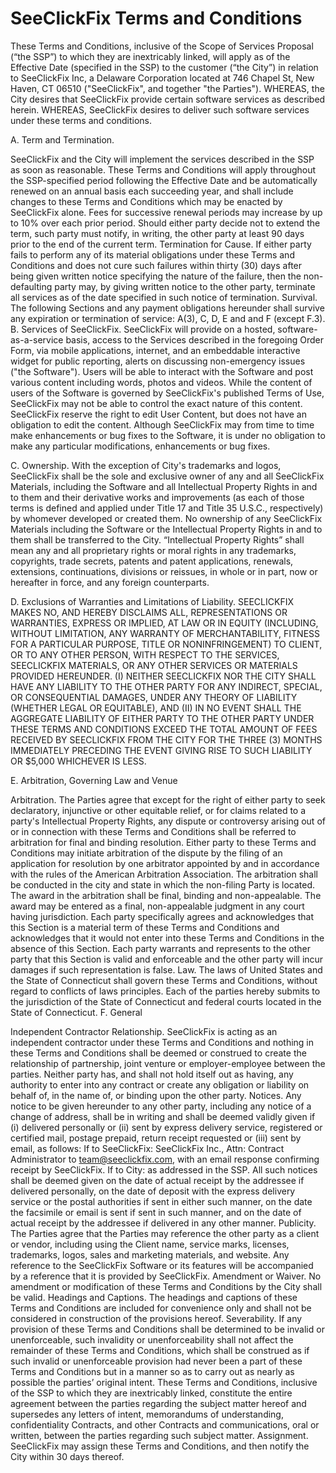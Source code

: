 # SeeClickFix Terms and Conditions

These Terms and Conditions, inclusive of the Scope of Services Proposal
(“the SSP”) to which they are inextricably linked, will apply as of the
Effective Date (specified in the SSP) to the customer (“the City”) in
relation to SeeClickFix Inc, a Delaware Corporation located at 746
Chapel St, New Haven, CT 06510 ("SeeClickFix", and together "the
Parties"). WHEREAS, the City desires that SeeClickFix provide certain
software services as described herein. WHEREAS, SeeClickFix desires to
deliver such software services under these terms and conditions.

A. Term and Termination.

SeeClickFix and the City will implement the services described in the
SSP as soon as reasonable.  These Terms and Conditions will apply
throughout the SSP-specified period following the Effective Date and be
automatically renewed on an annual basis each succeeding year, and shall
include changes to these Terms and Conditions which may be enacted by
SeeClickFix alone. Fees for successive renewal periods may increase by
up to 10% over each prior period. Should either party decide not to
extend the term, such party must notify, in writing, the other party at
least 90 days prior to the end of the current term.
Termination for Cause.  If either party fails to perform any of its
material obligations under these Terms and Conditions and does not cure
such failures within thirty (30) days after being given written notice
specifying the nature of the failure, then the non-defaulting party may,
by giving written notice to the other party, terminate all services as
of the date specified in such notice of termination.
Survival.  The following Sections and any payment obligations hereunder
shall survive any expiration or termination of service: A(3), C, D, E
and and F (except F.3). 
B. Services of SeeClickFix.  SeeClickFix will provide on a hosted,
software-as-a-service basis, access to the Services described in the
foregoing Order Form, via mobile applications, internet, and an
embeddable interactive widget for public reporting, alerts on discussing
non-emergency issues ("the Software").  Users will be able to interact
with the Software and post various content including words, photos and
videos.  While the content of users of the Software is governed by
SeeClickFix's published Terms of Use, SeeClickFix may not be able to
control the exact nature of this content.  SeeClickFix reserve the right
to edit User Content, but does not have an obligation to edit the
content.  Although SeeClickFix may from time to time make enhancements
or bug fixes to the Software, it is under no obligation to make any
particular modifications, enhancements or bug fixes.

C. Ownership. With the exception of City's trademarks and logos,
SeeClickFix shall be the sole and exclusive owner of any and all
SeeClickFix Materials, including the Software and all Intellectual
Property Rights in and to them and their derivative works and
improvements (as each of those terms is defined and applied under Title
17 and Title 35 U.S.C., respectively) by whomever developed or created
them. No ownership of any SeeClickFix Materials including the Software
or the Intellectual Property Rights in and to them shall be transferred
to the City.  “Intellectual Property Rights” shall mean any and all
proprietary rights or moral rights in any trademarks, copyrights, trade
secrets, patents and patent applications, renewals, extensions,
continuations, divisions or reissues, in whole or in part, now or
hereafter in force, and any foreign counterparts.

D. Exclusions of Warranties and Limitations of Liability.  SEECLICKFIX
MAKES NO, AND HEREBY DISCLAIMS ALL, REPRESENTATIONS OR WARRANTIES,
EXPRESS OR IMPLIED, AT LAW OR IN EQUITY (INCLUDING, WITHOUT LIMITATION,
ANY WARRANTY OF MERCHANTABILITY, FITNESS FOR A PARTICULAR PURPOSE, TITLE
OR NONINFRINGEMENT) TO CLIENT, OR TO ANY OTHER PERSON, WITH RESPECT TO
THE SERVICES, SEECLICKFIX MATERIALS, OR ANY OTHER SERVICES OR MATERIALS
PROVIDED HEREUNDER.  (I) NEITHER SEECLICKFIX NOR THE CITY SHALL HAVE ANY
LIABILITY TO THE OTHER PARTY FOR ANY INDIRECT, SPECIAL, OR CONSEQUENTIAL
DAMAGES, UNDER ANY THEORY OF LIABILITY (WHETHER LEGAL OR EQUITABLE), AND
(II) IN NO EVENT SHALL THE AGGREGATE LIABILITY OF EITHER PARTY TO THE
OTHER PARTY UNDER THESE TERMS AND CONDITIONS EXCEED THE TOTAL AMOUNT OF
FEES RECEIVED BY SEECLICKFIX FROM THE CITY FOR THE THREE (3) MONTHS
IMMEDIATELY PRECEDING THE EVENT GIVING RISE TO SUCH LIABILITY OR $5,000
WHICHEVER IS LESS.

E. Arbitration, Governing Law and Venue

Arbitration.  The Parties agree that except for the right of either
party to seek declaratory, injunctive or other equitable relief, or for
claims related to a party's Intellectual Property Rights, any dispute or
controversy arising out of or in connection with these Terms and
Conditions shall be referred to arbitration for final and binding
resolution. Either party to these Terms and Conditions may initiate
arbitration of the dispute by the filing of an application for
resolution by one arbitrator appointed by and in accordance with the
rules of the American Arbitration Association.  The arbitration shall be
conducted in the city and state in which the non-filing Party is
located.  The award in the arbitration shall be final, binding and
non-appealable.  The award may be entered as a final, non-appealable
judgment in any court having jurisdiction.  Each party specifically
agrees and acknowledges that this Section is a material term of these
Terms and Conditions and acknowledges that it would not enter into these
Terms and Conditions in the absence of this Section.  Each party
warrants and represents to the other party that this Section is valid
and enforceable and the other party will incur damages if such
representation is false.
Law. The laws of United States and the State of Connecticut shall govern
these Terms and Conditions, without regard to conflicts of laws
principles. Each of the parties hereby submits to the jurisdiction of
the State of Connecticut and federal courts located in the State of
Connecticut.
F. General

Independent Contractor Relationship.  SeeClickFix is acting as an
independent contractor under these Terms and Conditions and nothing in
these Terms and Conditions shall be deemed or construed to create the
relationship of partnership, joint venture or employer-employee between
the parties. Neither party has, and shall not hold itself out as having,
any authority to enter into any contract or create any obligation or
liability on behalf of, in the name of, or binding upon the other party.
Notices.  Any notice to be given hereunder to any other party, including
any notice of a change of address, shall be in writing and shall be
deemed validly given if (i) delivered personally or (ii) sent by express
delivery service, registered or certified mail, postage prepaid, return
receipt requested or (iii) sent by email, as follows: If to SeeClickFix:
SeeClickFix Inc., Attn: Contract Administrator to team@seeclickfix.com,
with an email response confirming receipt by SeeClickFix.  If to City:
as addressed in the SSP.  All such notices shall be deemed given on the
date of actual receipt by the addressee if delivered personally, on the
date of deposit with the express delivery service or the postal
authorities if sent in either such manner, on the date the facsimile or
email is sent if sent in such manner, and on the date of actual receipt
by the addressee if delivered in any other manner.
Publicity.  The Parties agree that the Parties may reference the other
party as a client or vendor, including using the Client name, service
marks, licenses, trademarks, logos, sales and marketing materials, and
website.  Any reference to the SeeClickFix Software or its features will
be accompanied by a reference that it is provided by SeeClickFix.
Amendment or Waiver.  No amendment or modification of these Terms and
Conditions by the City shall be valid.
Headings and Captions.  The headings and captions of these Terms and
Conditions are included for convenience only and shall not be considered
in construction of the provisions hereof.
Severability.  If any provision of these Terms and Conditions shall be
determined to be invalid or unenforceable, such invalidity or
unenforceability shall not affect the remainder of these Terms and
Conditions, which shall be construed as if such invalid or unenforceable
provision had never been a part of these Terms and Conditions but in a
manner so as to carry out as nearly as possible the parties’ original
intent.
These Terms and Conditions, inclusive of the SSP to which they are
inextricably linked, constitute the entire agreement between the parties
regarding the subject matter hereof and supersedes any letters of
intent, memorandums of understanding, confidentiality Contracts, and
other Contracts and communications, oral or written, between the parties
regarding such subject matter.
Assignment.  SeeClickFix may assign these Terms and Conditions, and then
notify the City within 30 days thereof.